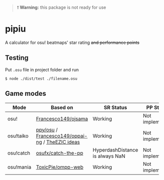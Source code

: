 > :exclamation: **Warning:** this package is not ready for use

# pipiu

A calculator for osu! beatmaps' star rating ~~and performance points~~

## Testing

Put `.osu` file in project folder and run
```
$ node ./dist/test ./filename.osu
```

## Game modes

| Mode | Based on | SR Status | PP Status |
|-|-|-|-|
| osu! | [Francesco149/ojsama](https://github.com/Francesco149/ojsama) | Working | Not implemented |
| osu!taiko | [ppy/osu](https://github.com/ppy/osu) / [Francesco149/oppai-ng](https://github.com/Francesco149/oppai-ng) / [TheEZIC ideas](https://github.com/TheEZIC) | Working | Not implemented |
| osu!catch | [osufx/catch-the-pp](https://github.com/osufx/catch-the-pp) | HyperdashDistance is always NaN | Not implemented |
| osu!mania | [ToxicPie/ompp-web](https://github.com/toxicpie/ompp-web) | Working | Not implemented |
